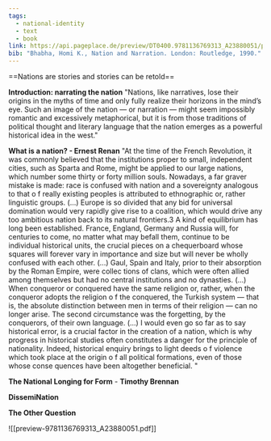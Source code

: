 ```yaml
---
tags:
  - national-identity
  - text
  - book
link: https://api.pageplace.de/preview/DT0400.9781136769313_A23880051/preview-9781136769313_A23880051.pdf
bib: "Bhabha, Homi K., Nation and Narration. London: Routledge, 1990."
---
```

==Nations are stories and stories can be retold==

**Introduction: narrating the nation**
"Nations, like narratives, lose their origins in the myths of time and only fully realize their horizons in the mind’s eye. Such an image of the nation — or narration — might seem impossibly romantic and excessively metaphorical, but it is from those traditions of political thought and literary language that the nation emerges as a powerful historical idea in the west."

**What is a nation? - Ernest Renan**
"At the time of the French Revolution, it was commonly believed that the institutions proper to small, independent cities, such as Sparta and Rome, might be applied to our large nations, which number some thirty or forty million souls. Nowadays, a far graver mistake is made: race is confused with nation and a sovereignty analogous to that o f really existing peoples is attributed to ethnographic or, rather linguistic groups.
(...)
Europe is so divided that any bid for universal domination would very rapidly give rise to a coalition, which would drive any too ambitious nation back to its natural frontiers.3 A kind of equilibrium has long been established. France, England, Germany and Russia will, for centuries to come, no matter what may befall them, continue to be individual historical units, the crucial pieces on a chequerboard whose squares will forever vary in importance and size but will never be wholly confused with each other.
(...)
Gaul, Spain and Italy, prior to their absorption by the Roman Empire, were collec tions of clans, which were often allied among themselves but had no central institutions and no dynasties.
(...)
When conqueror or conquered have the same religion or, rather, when the conqueror adopts the religion o f the conquered, the Turkish system — that is, the absolute distinction between men in terms of their religion — can no longer arise. The second circumstance was the forgetting, by the conquerors, of their own language. 
(...)
I would even go so far as to say historical error, is a crucial factor in the creation of a nation, which is why progress in historical studies often constitutes a danger for the principle of nationality. Indeed, historical enquiry brings to light deeds o f violence which took place at the origin o f all political formations, even of those whose conse quences have been altogether beneficial. "

**The National Longing for Form** - **Timothy Brennan**


**DissemiNation**

**The Other Question**

![[preview-9781136769313_A23880051.pdf]]